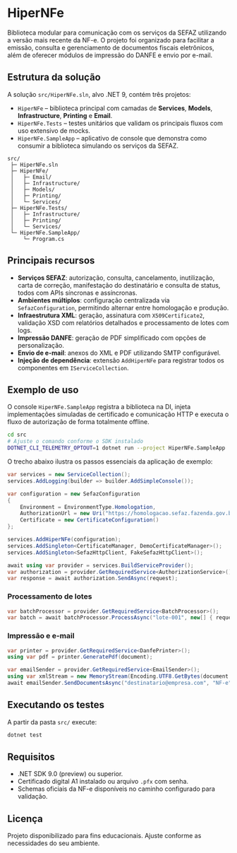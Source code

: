 # HiperNFe

Biblioteca modular para comunicação com os serviços da SEFAZ utilizando a versão mais recente da NF-e. O projeto foi organizado para facilitar a emissão, consulta e gerenciamento de documentos fiscais eletrônicos, além de oferecer módulos de impressão do DANFE e envio por e-mail.

## Estrutura da solução

A solução `src/HiperNFe.sln`, alvo .NET 9, contém três projetos:

- `HiperNFe` – biblioteca principal com camadas de **Services**, **Models**, **Infrastructure**, **Printing** e **Email**.
- `HiperNFe.Tests` – testes unitários que validam os principais fluxos com uso extensivo de mocks.
- `HiperNFe.SampleApp` – aplicativo de console que demonstra como consumir a biblioteca simulando os serviços da SEFAZ.

```
src/
 ├─ HiperNFe.sln
 ├─ HiperNFe/
 │   ├─ Email/
 │   ├─ Infrastructure/
 │   ├─ Models/
 │   ├─ Printing/
 │   └─ Services/
 ├─ HiperNFe.Tests/
 │   ├─ Infrastructure/
 │   ├─ Printing/
 │   └─ Services/
 └─ HiperNFe.SampleApp/
     └─ Program.cs
```

## Principais recursos

- **Serviços SEFAZ**: autorização, consulta, cancelamento, inutilização, carta de correção, manifestação do destinatário e consulta de status, todos com APIs síncronas e assíncronas.
- **Ambientes múltiplos**: configuração centralizada via `SefazConfiguration`, permitindo alternar entre homologação e produção.
- **Infraestrutura XML**: geração, assinatura com `X509Certificate2`, validação XSD com relatórios detalhados e processamento de lotes com logs.
- **Impressão DANFE**: geração de PDF simplificado com opções de personalização.
- **Envio de e-mail**: anexos do XML e PDF utilizando SMTP configurável.
- **Injeção de dependência**: extensão `AddHiperNFe` para registrar todos os componentes em `IServiceCollection`.

## Exemplo de uso

O console `HiperNFe.SampleApp` registra a biblioteca na DI, injeta implementações simuladas de certificado e comunicação HTTP e executa o fluxo de autorização de forma totalmente offline.

```bash
cd src
# Ajuste o comando conforme o SDK instalado
DOTNET_CLI_TELEMETRY_OPTOUT=1 dotnet run --project HiperNFe.SampleApp
```

O trecho abaixo ilustra os passos essenciais da aplicação de exemplo:

```csharp
var services = new ServiceCollection();
services.AddLogging(builder => builder.AddSimpleConsole());

var configuration = new SefazConfiguration
{
    Environment = EnvironmentType.Homologation,
    AuthorizationUrl = new Uri("https://homologacao.sefaz.fazenda.gov.br/autorizacao"),
    Certificate = new CertificateConfiguration()
};

services.AddHiperNFe(configuration);
services.AddSingleton<CertificateManager, DemoCertificateManager>();
services.AddSingleton<SefazHttpClient, FakeSefazHttpClient>();

await using var provider = services.BuildServiceProvider();
var authorization = provider.GetRequiredService<AuthorizationService>();
var response = await authorization.SendAsync(request);
```

### Processamento de lotes

```csharp
var batchProcessor = provider.GetRequiredService<BatchProcessor>();
var batch = await batchProcessor.ProcessAsync("lote-001", new[] { request });
```

### Impressão e e-mail

```csharp
var printer = provider.GetRequiredService<DanfePrinter>();
using var pdf = printer.GeneratePdf(document);

var emailSender = provider.GetRequiredService<EmailSender>();
using var xmlStream = new MemoryStream(Encoding.UTF8.GetBytes(document.ToXml().ToString()));
await emailSender.SendDocumentsAsync("destinatario@empresa.com", "NF-e", "Segue nota fiscal", xmlStream, pdf);
```

## Executando os testes

A partir da pasta `src/` execute:

```bash
dotnet test
```

## Requisitos

- .NET SDK 9.0 (preview) ou superior.
- Certificado digital A1 instalado ou arquivo `.pfx` com senha.
- Schemas oficiais da NF-e disponíveis no caminho configurado para validação.

## Licença

Projeto disponibilizado para fins educacionais. Ajuste conforme as necessidades do seu ambiente.
